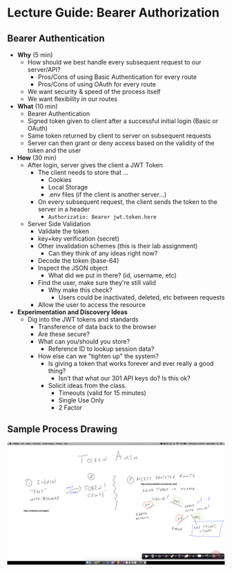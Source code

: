 # Lecture Guide: Bearer Authorization

## Bearer Authentication

- **Why** (5 min)
  - How should we best handle every subsequent request to our server/API?
    - Pros/Cons of using Basic Authentication for every route
    - Pros/Cons of using OAuth for every route
  - We want security & speed of the process itself
  - We want flexibility in our routes
- **What** (10 min)
  - Bearer Authentication
  - Signed token given to client after a successful initial login (Basic or OAuth)
  - Same token returned by client to server on subsequent requests
  - Server can then grant or deny access based on the validity of the token and the user
- **How** (30 min)
  - After login, server gives the client a JWT Token
    - The client needs to store that ...
      - Cookies
      - Local Storage
      - .env files (if the client is another server...)
    - On every subsequent request, the client sends the token to the server in a header
      - `Authorizatio: Bearer jwt.token.here`
  - Server Side Validation
    - Validate the token
    - key+key verification (secret)
    - Other invalidation schemes (this is their lab assignment)
      - Can they think of any ideas right now?
    - Decode the token (base-64)
    - Inspect the JSON object
      - What did we put in there? (id, username, etc)
    - Find the user, make sure they're still valid
      - Why make this check?
        - Users could be inactivated, deleted, etc between requests
    - Allow the user to access the resource
- **Experimentation and Discovery Ideas**
  - Dig into the JWT tokens and standards
    - Transference of data back to the browser
    - Are these secure?
    - What can you/should you store?
      - Reference ID to lookup session data?
    - How else can we "tighten up" the system?
      - Is giving a token that works forever and ever really a good thing?
        - Isn't that what our 301 API keys do? Is this ok?
      - Solicit ideas from the class.
        - Timeouts (valid for 15 minutes)
        - Single Use Only
        - 2 Factor

## Sample Process Drawing

![Tokens](assets/tokens.png)
